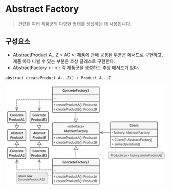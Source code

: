 # Abstract Factory
> 관련된 여러 제품군의 다양한 형태를 생성하는 데 사용됩니다.

## 구성요소
- AbstractProduct A...Z < AC >: 제품에 관해 공통된 부분은 메서드로 구현하고, 제품 마다 나뉠 수 있는 부분은 추상 클래스로 구현한다. 
- AbstractFactory < I > : 각 제품군을 생성하는 추상 메서드가 있다.
```
abstract createProduct A...Z() : Product A...Z
```

![](./Abstract_Factory.png)
